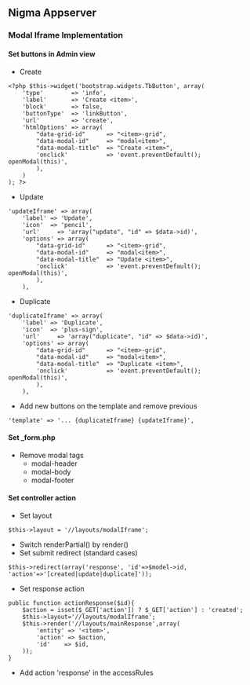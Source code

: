 ## Nigma Appserver
### Modal Iframe Implementation
#### Set buttons in Admin view
- Create
```
<?php $this->widget('bootstrap.widgets.TbButton', array(
	'type'        => 'info',
	'label'       => 'Create <item>',
	'block'       => false,
	'buttonType'  => 'linkButton',
	'url'         => 'create',
	'htmlOptions' => array(
		"data-grid-id"      => "<item>-grid", 
		"data-modal-id"     => "modal<item>", 
		"data-modal-title"  => "Create <item>", 
		'onclick'           => 'event.preventDefault(); openModal(this)',
		),
	)
); ?>
```
- Update
```
'updateIframe' => array(
	'label' => 'Update',
	'icon'  => 'pencil',
	'url'     => 'array("update", "id" => $data->id)',
	'options' => array(
		"data-grid-id"      => "<item>-grid", 
		"data-modal-id"     => "modal<item>", 
		"data-modal-title"  => "Update <item>", 
		'onclick'           => 'event.preventDefault(); openModal(this)',
		),
	),
```
- Duplicate
```
'duplicateIframe' => array(
	'label' => 'Duplicate',
	'icon'  => 'plus-sign',
	'url'     => 'array("duplicate", "id" => $data->id)',
	'options' => array(
		"data-grid-id"      => "<item>-grid", 
		"data-modal-id"     => "modal<item>", 
		"data-modal-title"  => "Duplicate <item>", 
		'onclick'           => 'event.preventDefault(); openModal(this)',
		),
	),
```
- Add new buttons on the template and remove previous
```
'template' => '... {duplicateIframe} {updateIframe}',
```
#### Set _form.php
- Remove modal tags
	- modal-header
	- modal-body
	- modal-footer
#### Set controller action
- Set layout
```
$this->layout = '//layouts/modalIframe';
```
- Switch renderPartial() by render() 
- Set submit redirect (standard cases)
```
$this->redirect(array('response', 'id'=>$model->id, 'action'=>'[created|update|duplicate]'));
```
- Set response action
```
public function actionResponse($id){
	$action = isset($_GET['action']) ? $_GET['action'] : 'created';
	$this->layout='//layouts/modalIframe';
	$this->render('//layouts/mainResponse',array(
		'entity' => '<item>',
		'action' => $action,
		'id'    => $id,
	));
}
```
- Add action 'response' in the accessRules

